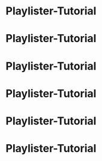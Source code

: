 # Playlister-Tutorial
# Playlister-Tutorial
# Playlister-Tutorial
# Playlister-Tutorial
# Playlister-Tutorial
# Playlister-Tutorial
